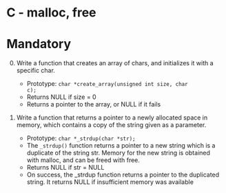 # C - malloc, free

# Mandatory

0. Write a function that creates an array of chars, and initializes it with a specific char.

	- Prototype: <code>char *create_array(unsigned int size, char c);</code>
	- Returns NULL if size = 0
	- Returns a pointer to the array, or NULL if it fails

1. Write a function that returns a pointer to a newly allocated space in memory, which contains a copy of the string given as a parameter.

	- Prototype: <code>char *_strdup(char *str);</code>
	- The <code>_strdup()</code> function returns a pointer to a new string which is a duplicate of the string str. Memory for the new string is obtained with malloc, and can be freed with free.
	- Returns NULL if str = NULL
	- On success, the _strdup function returns a pointer to the duplicated string. It returns NULL if insufficient memory was available
